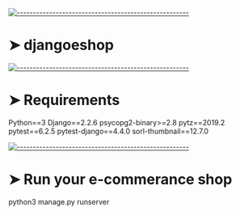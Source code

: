 <!-- ⚠️ This README has been generated from the file(s) "blueprint.md" ⚠️-->
[![-----------------------------------------------------](https://raw.githubusercontent.com/andreasbm/readme/master/assets/lines/colored.png)](#djangoeshop)

# ➤ djangoeshop

[![-----------------------------------------------------](https://raw.githubusercontent.com/andreasbm/readme/master/assets/lines/colored.png)](#djangoeshop)

# ➤ Requirements
Python==3
Django==2.2.6
psycopg2-binary>=2.8
pytz==2019.2
pytest==6.2.5
pytest-django==4.4.0
sorl-thumbnail==12.7.0

[![-----------------------------------------------------](https://raw.githubusercontent.com/andreasbm/readme/master/assets/lines/colored.png)](#djangoeshop)

# ➤ Run your e-commerance shop 

python3 manage.py runserver

